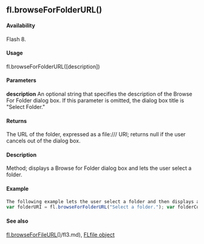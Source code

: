## fl.browseForFolderURL()

#### Availability

Flash 8.

#### Usage

fl.browseForFolderURL(\[description\])

#### Parameters

**description** An optional string that specifies the description of the Browse For Folder dialog box. If this parameter is omitted, the dialog box title is "Select Folder."

#### Returns

The URL of the folder, expressed as a file:/// URI; returns null if the user cancels out of the dialog box.

#### Description

Method; displays a Browse for Folder dialog box and lets the user select a folder.

#### Example

```javascript
The following example lets the user select a folder and then displays a list of files in that folder:
var folderURI = fl.browseForFolderURL("Select a folder."); var folderContents = FLfile.listFolder(folderURI);

```
#### See also

[fl.browseForFileURL()](../flash_object_(fl)/fl3.md)/fl3.md), [FLfile object](../FLfile_object/FLfile_summary.md)
